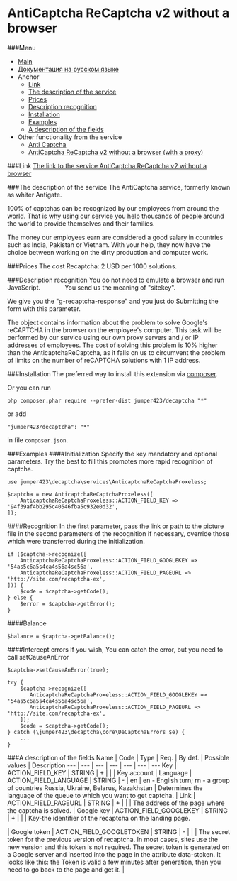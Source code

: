 AntiCaptcha ReCaptcha v2 without a browser
==============
###Menu
+ [Main](../docs/README-en.md)
+ [Документация на русском языке](../docs/AnticaptchaReCaptchaProxeless-ru.md)
+ Anchor
  + [Link](#link)
  + [The description of the service](#the-description-of-the-service)
  + [Prices](#prices)
  + [Description recognition](#description-recognition)
  + [Installation](#installation)
  + [Examples](#examples)
  + [A description of the fields](#a-description-of-the-fields)
+ Other functionality from the service
  + [Anti Captcha](../docs/Anticaptcha-en.md)
  + [AntiCaptcha ReCaptcha v2 without a browser (with a proxy)](../docs/AnticaptchaReCaptcha-en.md)


###Link
[The link to the service AntiCaptcha ReCaptcha v2 without a browser](https://anti-captcha.com/)

###The description of the service
The AntiCaptcha service, formerly known as whiter Antigate. 
            
100% of captchas can be recognized by our employees from around the world. That is why using our service you help thousands of people around the world to provide themselves and their families. 

The money our employees earn are considered a good salary in countries such as India, Pakistan or Vietnam. With your help, they now have the choice between working on the dirty production and computer work.

###Prices
The cost Recaptcha: 2 USD per 1000 solutions.

###Description recognition
You do not need to emulate a browser and run JavaScript.
            
You send us the meaning of "sitekey".

We give you the "g-recaptcha-response" and you just do Submitting the form with this parameter.

The object contains information about the problem to solve Google's reCAPTCHA in the browser on the employee's computer.
This task will be performed by our service using our own proxy servers and / or IP addresses of employees.
The cost of solving this problem is 10% higher than the AnticaptchaReCaptcha, as it falls on us to circumvent the problem of limits on the number of reCAPTCHA solutions with 1 IP address.

###Installation
The preferred way to install this extension via [composer](http://getcomposer.org/download/).

Or you can run
```
php composer.phar require --prefer-dist jumper423/decaptcha "*"
```
or add
```
"jumper423/decaptcha": "*"
```
in file `composer.json`.


###Examples
####Initialization
Specify the key mandatory and optional parameters. Try the best to fill this promotes more rapid recognition of captcha.
```
use jumper423\decaptcha\services\AnticaptchaReCaptchaProxeless;

$captcha = new AnticaptchaReCaptchaProxeless([
    AnticaptchaReCaptchaProxeless::ACTION_FIELD_KEY => '94f39af4bb295c40546fba5c932e0d32',
]);
```
####Recognition
In the first parameter, pass the link or path to the picture file in the second parameters of the recognition if necessary, override those which were transferred during the initialization.
```
if ($captcha->recognize([
    AnticaptchaReCaptchaProxeless::ACTION_FIELD_GOOGLEKEY => '54as5c6a5s4ca4s56a4sc56a',
    AnticaptchaReCaptchaProxeless::ACTION_FIELD_PAGEURL => 'http://site.com/recaptcha-ex',
])) {
    $code = $captcha->getCode();
} else {
    $error = $captcha->getError();
}
```
####Balance
```
$balance = $captcha->getBalance();
```
####Intercept errors
If you wish, You can catch the error, but you need to call setCauseAnError
```
$captcha->setCauseAnError(true);

try {
    $captcha->recognize([
       AnticaptchaReCaptchaProxeless::ACTION_FIELD_GOOGLEKEY => '54as5c6a5s4ca4s56a4sc56a',
       AnticaptchaReCaptchaProxeless::ACTION_FIELD_PAGEURL => 'http://site.com/recaptcha-ex',
    ]);
    $code = $captcha->getCode();
} catch (\jumper423\decaptcha\core\DeCaptchaErrors $e) {
    ...
}
```


###A description of the fields
 Name | Code | Type | Req. | By def. | Possible values | Description 
 --- | --- | --- | --- | --- | --- | --- 
 Key | ACTION_FIELD_KEY | STRING | + |  |  | Key account |
 Language | ACTION_FIELD_LANGUAGE | STRING | - | en | en - English turn; rn - a group of countries Russia, Ukraine, Belarus, Kazakhstan | Determines the language of the queue to which you want to get captcha. |
 Link | ACTION_FIELD_PAGEURL | STRING | + |  |  | The address of the page where the captcha is solved. |
 Google key | ACTION_FIELD_GOOGLEKEY | STRING | + |  |  | Key-the identifier of the recaptcha on the landing page. <div class="g-recaptcha" data-sitekey="THIS"></div> |
 Google token | ACTION_FIELD_GOOGLETOKEN | STRING | - |  |  | The secret token for the previous version of recaptcha. In most cases, sites use the new version and this token is not required. The secret token is generated on a Google server and inserted into the page in the attribute data-stoken. It looks like this: <script type="text/javascript" src="...." data-type="normal" data-ray="..." async data-sitekey="..." data-stoken="THIS"></script> the Token is valid a few minutes after generation, then you need to go back to the page and get it. |


